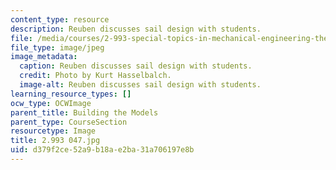 ```yaml
---
content_type: resource
description: Reuben discusses sail design with students.
file: /media/courses/2-993-special-topics-in-mechanical-engineering-the-art-and-science-of-boat-design-january-iap-2007/d379f2ce52a9b18ae2ba31a706197e8b_2993047.jpg
file_type: image/jpeg
image_metadata:
  caption: Reuben discusses sail design with students.
  credit: Photo by Kurt Hasselbalch.
  image-alt: Reuben discusses sail design with students.
learning_resource_types: []
ocw_type: OCWImage
parent_title: Building the Models
parent_type: CourseSection
resourcetype: Image
title: 2.993 047.jpg
uid: d379f2ce-52a9-b18a-e2ba-31a706197e8b
---
```

